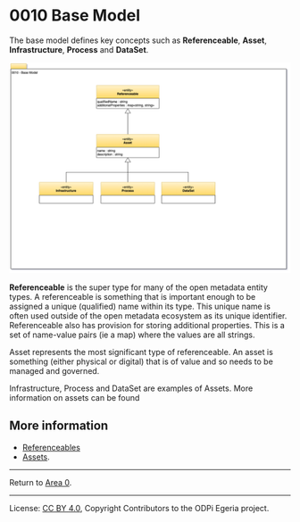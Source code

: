 <!-- SPDX-License-Identifier: CC-BY-4.0 -->
<!-- Copyright Contributors to the ODPi Egeria project. -->

# 0010 Base Model

The base model defines key concepts such as **Referenceable**, **Asset**,
**Infrastructure**, **Process** and **DataSet**.


![UML](0010-Base-Model.png#pagewidth)

**Referenceable** is the super type for many of the open metadata entity
types. A referenceable is something that is important enough to
be assigned a unique (qualified) name within its type.
This unique name is often used outside of the open metadata
ecosystem as its unique identifier.
Referenceable also has provision for storing additional properties.
This is a set of name-value pairs (ie a map) where the values are all strings.

Asset represents the most significant type of referenceable.
An asset is something (either physical or digital) that is of
value and so needs to be managed and governed.

Infrastructure, Process and DataSet are examples of Assets.
More information on assets can be found


## More information

* [Referenceables](../../../open-metadata-implementation/access-services/docs/concepts/referenceable.md)
* [Assets](../../../open-metadata-implementation/access-services/docs/concepts/assets).

----
Return to [Area 0](Area-0-models.md).



----
License: [CC BY 4.0](https://creativecommons.org/licenses/by/4.0/),
Copyright Contributors to the ODPi Egeria project.